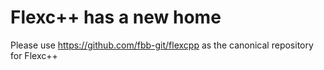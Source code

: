 # Flexc++ has a new home

Please use https://github.com/fbb-git/flexcpp as the canonical repository for Flexc++
